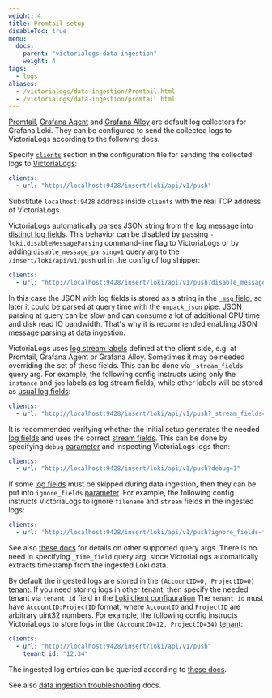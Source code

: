 ```yaml
---
weight: 4
title: Promtail setup
disableToc: true
menu:
  docs:
    parent: "victorialogs-data-ingestion"
    weight: 4
tags:
  - logs
aliases:
  - /victorialogs/data-ingestion/Promtail.html
  - /victorialogs/data-ingestion/promtail.html
---
```

[Promtail](https://grafana.com/docs/loki/latest/clients/promtail/), [Grafana Agent](https://grafana.com/docs/agent/latest/)
and [Grafana Alloy](https://grafana.com/docs/alloy/latest/) are default log collectors for Grafana Loki.
They can be configured to send the collected logs to VictoriaLogs according to the following docs.

Specify [`clients`](https://grafana.com/docs/loki/latest/clients/promtail/configuration/#clients) section in the configuration file
for sending the collected logs to [VictoriaLogs](https://docs.victoriametrics.com/victorialogs/):

```yaml
clients:
  - url: "http://localhost:9428/insert/loki/api/v1/push"
```

Substitute `localhost:9428` address inside `clients` with the real TCP address of VictoriaLogs.

VictoriaLogs automatically parses JSON string from the log message into [distinct log fields](https://docs.victoriametrics.com/victorialogs/keyconcepts/#data-model).
This behavior can be disabled by passing `-loki.disableMessageParsing` command-line flag to VictoriaLogs or by adding `disable_message_parsing=1` query arg
to the `/insert/loki/api/v1/push` url in the config of log shipper:

```yaml
clients:
  - url: "http://localhost:9428/insert/loki/api/v1/push?disable_message_parsing=1"
```

In this case the JSON with log fields is stored as a string in the [`_msg` field](https://docs.victoriametrics.com/victorialogs/keyconcepts/#message-field),
so later it could be parsed at query time with the [`unpack_json` pipe](https://docs.victoriametrics.com/victorialogs/logsql/#unpack_json-pipe).
JSON parsing at query can be slow and can consume a lot of additional CPU time and disk read IO bandwidth. That's why it is
recommended enabling JSON message parsing at data ingestion.

VictoriaLogs uses [log stream labels](https://docs.victoriametrics.com/victorialogs/keyconcepts/#stream-fields) defined at the client side,
e.g. at Promtail, Grafana Agent or Grafana Alloy. Sometimes it may be needed overriding the set of these fields. This can be done via `_stream_fields`
query arg. For example, the following config instructs using only the `instance` and `job` labels as log stream fields, while other labels
will be stored as [usual log fields](https://docs.victoriametrics.com/victorialogs/keyconcepts/#data-model):

```yaml
clients:
  - url: "http://localhost:9428/insert/loki/api/v1/push?_stream_fields=instance,job"
```

It is recommended verifying whether the initial setup generates the needed [log fields](https://docs.victoriametrics.com/victorialogs/keyconcepts/#data-model)
and uses the correct [stream fields](https://docs.victoriametrics.com/victorialogs/keyconcepts/#stream-fields).
This can be done by specifying `debug` [parameter](https://docs.victoriametrics.com/victorialogs/data-ingestion/#http-parameters)
and inspecting VictoriaLogs logs then:

```yaml
clients:
  - url: "http://localhost:9428/insert/loki/api/v1/push?debug=1"
```

If some [log fields](https://docs.victoriametrics.com/victorialogs/keyconcepts/#data-model) must be skipped
during data ingestion, then they can be put into `ignore_fields` [parameter](https://docs.victoriametrics.com/victorialogs/data-ingestion/#http-parameters).
For example, the following config instructs VictoriaLogs to ignore `filename` and `stream` fields in the ingested logs:

```yaml
clients:
  - url: 'http://localhost:9428/insert/loki/api/v1/push?ignore_fields=filename,stream'
```

See also [these docs](https://docs.victoriametrics.com/victorialogs/data-ingestion/#http-parameters) for details on other supported query args.
There is no need in specifying `_time_field` query arg, since VictoriaLogs automatically extracts timestamp from the ingested Loki data.

By default the ingested logs are stored in the `(AccountID=0, ProjectID=0)` [tenant](https://docs.victoriametrics.com/victorialogs/#multitenancy).
If you need storing logs in other tenant, then specify the needed tenant via `tenant_id` field
in the [Loki client configuration](https://grafana.com/docs/loki/latest/clients/promtail/configuration/#clients)
The `tenant_id` must have `AccountID:ProjectID` format, where `AccountID` and `ProjectID` are arbitrary uint32 numbers.
For example, the following config instructs VictoriaLogs to store logs in the `(AccountID=12, ProjectID=34)` [tenant](https://docs.victoriametrics.com/victorialogs/#multitenancy):

```yaml
clients:
  - url: "http://localhost:9428/insert/loki/api/v1/push"
    tenant_id: "12:34"
```

The ingested log entries can be queried according to [these docs](https://docs.victoriametrics.com/victorialogs/querying/).

See also [data ingestion troubleshooting](https://docs.victoriametrics.com/victorialogs/data-ingestion/#troubleshooting) docs.
